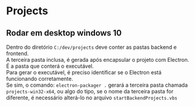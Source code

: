 # Projects

## Rodar em desktop windows 10

Dentro do diretório `C:/dev/projects` deve conter as pastas backend e frontend.  
A terceira pasta inclusa, é gerada após encapsular o projeto com Electron. É a pasta que conterá o executável.  
Para gerar o executável, é preciso identificar se o Electron está funcionando corretamente.  
Se sim, o comando: `electron-packager .` gerará a terceira pasta chamada `projects-win32-x64`, ou algo do tipo, se o nome da terceira pasta for diferente, é necessário alterá-lo no arquivo `startBackendProjects.vbs`